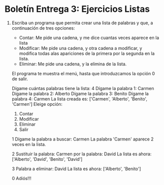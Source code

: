 # Boletín Entrega 3: Ejercicios Listas

1. Escriba un programa que permita crear una lista de palabras y que, a continuación de tres opciones: 

	* Contar: Me pide una cadena, y me dice cuantas veces aparece en la lista
	* Modificar: Me pide una cadena, y otra cadena a modificar, y modifica todas alas apariciones de la primera por la segunda en la lista.
	* Eliminar: Me pide una cadena, y la elimina de la lista.

	El programa te muestra el menú, hasta que introduzcamos la opción 0 de salir.

	Dígame cuántas palabras tiene la lista: 4
	Dígame la palabra 1: Carmen
	Dígame la palabra 2: Alberto
	Dígame la palabra 3: Benito
	Dígame la palabra 4: Carmen
	La lista creada es: ['Carmen', 'Alberto', 'Benito', 'Carmen']
	Eleige opción:
	1. Contar
	2. Modificar
	3. Eliminar	
	0. Salir

	1
	Dígame la palabra a buscar: Carmen
	La palabra 'Carmen' aparece 2 veces en la lista.	

	2
	Sustituir la palabra: Carmen
	por la palabra: David
	La lista es ahora: ['Alberto', 'David', 'Benito', 'David']	

	3
	Palabra a eliminar: David
	La lista es ahora: ['Alberto', 'Benito']

	0
	Adiós!!!

